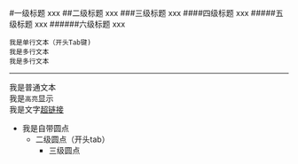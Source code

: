 #一级标题
xxx
##二级标题
xxx
###三级标题
xxx
####四级标题
xxx
#####五级标题
xxx
######六级标题
xxx

    我是单行文本（开头Tab键)
    我是多行文本
    我是多行文本
     
----
我是普通文本  
我是`高亮`显示  
我是文字[超链接](https://developer.android.google.cn/ "鼠标悬停显示")
* 我是自带圆点
    * 二级圆点（开头tab）
        * 三级圆点

